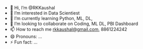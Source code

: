 - 👋 Hi, I’m @RKKaushal
- 👀 I’m interested in Data Scientiest
- 🌱 I’m currently learning Python, ML, DL,
- 💞️ I’m looking to collaborate on Coding, ML DL, PBI Dashboard 
- 📫 How to reach me rkkaushal@gmail.com, 8861224242
- 😄 Pronouns: ...
- ⚡ Fun fact: ...

<!---
RKKaushal/RKKaushal is a ✨ special ✨ repository because its `README.md` (this file) appears on your GitHub profile.
You can click the Preview link to take a look at your changes.
--->
